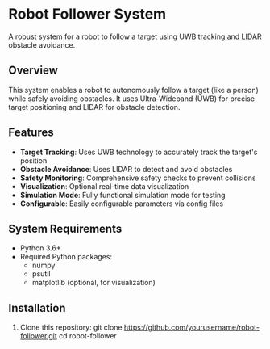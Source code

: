 # Robot Follower System

A robust system for a robot to follow a target using UWB tracking and LIDAR obstacle avoidance.

## Overview

This system enables a robot to autonomously follow a target (like a person) while safely avoiding obstacles. It uses Ultra-Wideband (UWB) for precise target positioning and LIDAR for obstacle detection.

## Features

- **Target Tracking**: Uses UWB technology to accurately track the target's position
- **Obstacle Avoidance**: Uses LIDAR to detect and avoid obstacles
- **Safety Monitoring**: Comprehensive safety checks to prevent collisions
- **Visualization**: Optional real-time data visualization
- **Simulation Mode**: Fully functional simulation mode for testing
- **Configurable**: Easily configurable parameters via config files

## System Requirements

- Python 3.6+
- Required Python packages:
  - numpy
  - psutil
  - matplotlib (optional, for visualization)

## Installation

1. Clone this repository:
      git clone https://github.com/yourusername/robot-follower.git
   cd robot-follower
